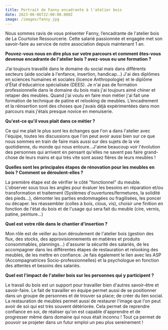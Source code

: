 ```yaml
---
title: Portrait de Fanny encadrante à l'atelier bois
date: 2023-06-06T22:00:00.000Z
image: /images/fanny.jpg
---
```


Nous sommes ravis de vous présenter Fanny, l’encadrante de l'atelier bois de La Courtoise Ressourcerie. Cette salarié passionnée et engagée met son savoir-faire au service de notre association depuis maintenant 1 an.

**Pouvez-vous nous en dire plus sur votre parcours et comment êtes-vous devenue encadrante de l'atelier bois ?
avez-vous eu une formation ?**

J’ai toujours travaillé dans le domaine du social mais dans différents secteurs (aide sociale à l'enfance, insertion,
handicap...) J'ai des diplômes en sciences humaines et sociales (licence Anthropologie) et le diplôme d'État d'éducatrice spécialisée (DEES). Je n'ai pas de formation professionnelle dans le domaine du bois mais j'ai toujours
aimé chiner et retaper des meubles. Quand j'ai voulu en faire mon métier j'ai fait une formation de technique de patine et relooking de meubles. L’encadrement et la réinsertion sont des choses que j'avais déjà expérimentées
dans mon parcours mais j'étais presque novice en menuiserie.

**Qu'est-ce qu'il vous plait dans ce métier ?**

Ce qui me plait le plus sont les échanges que l'on a dans l'atelier avec l'équipe, toutes les discussions que l'on peut avoir aussi bien sur ce que nous sommes en train de faire mais aussi sur des sujets de la vie quotidienne, du monde qui nous entoure...J'aime beaucoup voir l'évolution des personnes qui arrivent en pensant qu'elles ne savent pas faire grand-chose de leurs mains et qui très vite sont assez fières de leurs meubles !

**Quelles sont les principales étapes de rénovation pour les meubles en bois ? Comment se déroulent-elles ?**

La première étape est de vérifier le côté "fonctionnel" du meuble. L'observer sous tous les angles pour évaluer
les besoins en réparation et/ou transformation et traitement (Systèmes d'ouvertures/fermetures, la solidité des pieds...), démonter les parties endommagées ou fragilisées, les poncer ou décaper. les réassembler (colles à bois, clous, vis), choisir une finition en fonction de l'état du bois et de l'usage qui sera fait du meuble (cire, vernis, patine, peinture...)

**Quel est votre rôle dans le chantier d'insertion ?**

Mon rôle est de veiller au bon déroulement de l'atelier bois (gestion des flux, des stocks, des approvisionnements en matières et produits consommables, plannings...) d'assurer la sécurité des salariés, de les accompagner dans les différentes étapes de restauration et relooking des meubles, de les mettre en confiance. Je fais également le lien avec les ASP (Accompagnatrices Socio-professionnelles) et la psychologue en fonction des attentes et besoins des salariés. 

**Quel est l'impact de l'atelier bois sur les personnes qui y participent ?**

Le travail du bois est un support pour travailler bien d'autres savoir-être et savoir-faire.  Le fait de travailler en équipe permet aussi de se positionner dans un groupe de personnes et de trouver sa place; de créer
du lien social. La restauration de meubles permet aussi de restaurer l'image que l'on peut avoir de soi qui est
très souvent détériorée. Cela permet de reprendre confiance en soi, de réaliser qu'on est capable d'apprendre et de progresser même dans domaine qui nous était inconnu ! Tout ça permet de pouvoir se projeter dans un futur emploi un peu plus sereinement !
